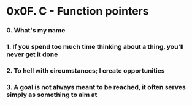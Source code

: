 # 0x0F. C - Function pointers

### 0. What's my name

### 1. If you spend too much time thinking about a thing, you'll never get it done

### 2. To hell with circumstances; I create opportunities

### 3. A goal is not always meant to be reached, it often serves simply as something to aim at


